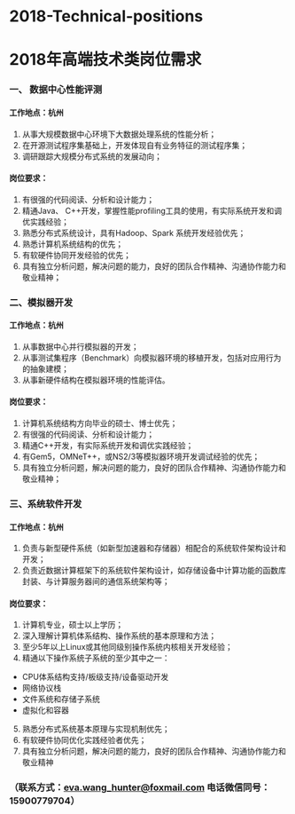 # 2018-Technical-positions
# 2018年高端技术类岗位需求
###  一、 数据中心性能评测
####  工作地点：杭州
1. 从事大规模数据中心环境下大数据处理系统的性能分析；
2. 在开源测试程序集基础上，开发体现自有业务特征的测试程序集；
3. 调研跟踪大规模分布式系统的发展动向；
####  岗位要求：
1. 	有很强的代码阅读、分析和设计能力；
2. 	精通Java、 C++开发，掌握性能profiling工具的使用，有实际系统开发和调优实践经验；
3. 	熟悉分布式系统设计，具有Hadoop、Spark 系统开发经验优先；
4. 	熟悉计算机系统结构的优先；
5. 	有软硬件协同开发经验的优先；
6. 	具有独立分析问题，解决问题的能力，良好的团队合作精神、沟通协作能力和敬业精神；
###  二、模拟器开发
####  工作地点：杭州
1. 从事数据中心并行模拟器的开发；
2. 从事测试集程序（Benchmark）向模拟器环境的移植开发，包括对应用行为的抽象建模；
3. 从事新硬件结构在模拟器环境的性能评估。
####  岗位要求：
1.	计算机系统结构方向毕业的硕士、博士优先；
2.	有很强的代码阅读、分析和设计能力；
3.	精通C++开发，有实际系统开发和调优实践经验；
4.	有Gem5，OMNeT++，或NS2/3等模拟器环境开发调试经验的优先；
5.	具有独立分析问题，解决问题的能力，良好的团队合作精神、沟通协作能力和敬业精神；
###  三、系统软件开发
####  工作地点：杭州
1.	负责与新型硬件系统（如新型加速器和存储器）相配合的系统软件架构设计和开发；
2.	负责近数据计算框架下的系统软件架构设计，如存储设备中计算功能的函数库封装、与计算服务器间的通信系统架构等；
####  岗位要求：
1.	计算机专业，硕士以上学历；
2.	深入理解计算机体系结构、操作系统的基本原理和方法；
3.	至少5年以上Linux或其他同级别操作系统内核相关开发经验；
4.	精通以下操作系统子系统的至少其中之一：
* CPU体系结构支持/板级支持/设备驱动开发
* 网络协议栈
* 文件系统和存储子系统
* 虚拟化和容器
5.	熟悉分布式系统基本原理与实现机制优先；
6.	有软硬件协同优化实践经验者优先；
7.	具有独立分析问题，解决问题的能力，良好的团队合作精神、沟通协作能力和敬业精神
### （联系方式：eva.wang_hunter@foxmail.com   电话微信同号：15900779704）

